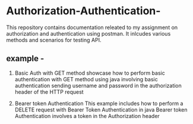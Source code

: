 # Authorization-Authentication-
This repository contains documentation releated to my assignment on authorization and authentication using postman. It inlcudes various methods and scenarios for testing API.

## example - 
1. Basic Auth with GET method 
   showcase how to perform basic authentication with GET method using java  involving basic             authentication sending username and password in the authorization header of the HTTP request

2. Bearer token Authentication
    This example includes how to perform a DELETE request with Bearer Token Authentication in java Bearer token Authentication involves a token in the Authorization header 


